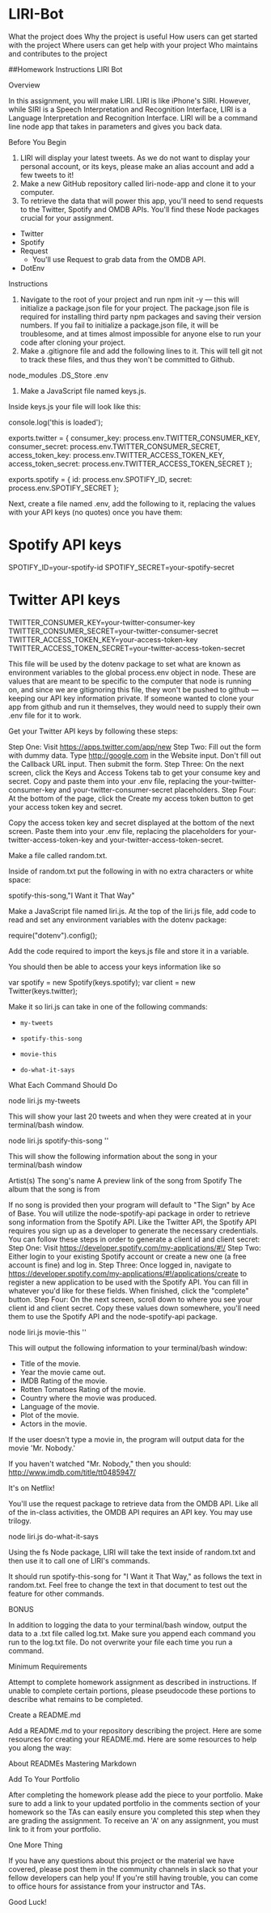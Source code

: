 # LIRI-Bot


What the project does
Why the project is useful
How users can get started with the project
Where users can get help with your project
Who maintains and contributes to the project

##Homework Instructions
LIRI Bot


Overview

In this assignment, you will make LIRI. LIRI is like iPhone's SIRI. However, while SIRI is a Speech Interpretation and Recognition Interface, LIRI is a Language Interpretation and Recognition Interface. LIRI will be a command line node app that takes in parameters and gives you back data.


Before You Begin


1. LIRI will display your latest tweets. As we do not want to display your personal account, or its keys, please make an alias account and add a few tweets to it!
2. Make a new GitHub repository called liri-node-app and clone it to your computer.
3. To retrieve the data that will power this app, you'll need to send requests to the Twitter, Spotify and OMDB APIs. You'll find these Node packages crucial for your assignment.

* Twitter
* Spotify
* Request
  * You'll use Request to grab data from the OMDB API.
* DotEnv

Instructions

1. Navigate to the root of your project and run npm init -y — this will initialize a package.json file for your project. The package.json file is required for installing third party npm packages and saving their version numbers. If you fail to initialize a package.json file, it will be troublesome, and at times almost impossible for anyone else to run your code after cloning your project.
2. Make a .gitignore file and add the following lines to it. This will tell git not to track these files, and thus they won't be committed to Github.

node_modules
.DS_Store
.env

1. Make a JavaScript file named keys.js.

Inside keys.js your file will look like this:

console.log('this is loaded');

exports.twitter = {
  consumer_key: process.env.TWITTER_CONSUMER_KEY,
  consumer_secret: process.env.TWITTER_CONSUMER_SECRET,
  access_token_key: process.env.TWITTER_ACCESS_TOKEN_KEY,
  access_token_secret: process.env.TWITTER_ACCESS_TOKEN_SECRET
};

exports.spotify = {
  id: process.env.SPOTIFY_ID,
  secret: process.env.SPOTIFY_SECRET
};

Next, create a file named .env, add the following to it, replacing the values with your API keys (no quotes) once you have them:


# Spotify API keys

SPOTIFY_ID=your-spotify-id
SPOTIFY_SECRET=your-spotify-secret

# Twitter API keys

TWITTER_CONSUMER_KEY=your-twitter-consumer-key
TWITTER_CONSUMER_SECRET=your-twitter-consumer-secret
TWITTER_ACCESS_TOKEN_KEY=your-access-token-key
TWITTER_ACCESS_TOKEN_SECRET=your-twitter-access-token-secret


This file will be used by the dotenv package to set what are known as environment variables to the global process.env object in node. These are values that are meant to be specific to the computer that node is running on, and since we are gitignoring this file, they won't be pushed to github — keeping our API key information private.
If someone wanted to clone your app from github and run it themselves, they would need to supply their own .env file for it to work.


Get your Twitter API keys by following these steps:


Step One: Visit https://apps.twitter.com/app/new
Step Two: Fill out the form with dummy data. Type http://google.com in the Website input. Don't fill out the Callback URL input. Then submit the form.
Step Three: On the next screen, click the Keys and Access Tokens tab to get your consume key and secret. 
Copy and paste them into your .env file, replacing the your-twitter-consumer-key and your-twitter-consumer-secret placeholders.
Step Four: At the bottom of the page, click the Create my access token button to get your access token key and secret. 


Copy the access token key and secret displayed at the bottom of the next screen. Paste them into your .env file, replacing the placeholders for your-twitter-access-token-key and your-twitter-access-token-secret.

Make a file called random.txt.

Inside of random.txt put the following in with no extra characters or white space:

spotify-this-song,"I Want it That Way"

Make a JavaScript file named liri.js.
At the top of the liri.js file, add code to read and set any environment variables with the dotenv package:

require("dotenv").config();

Add the code required to import the keys.js file and store it in a variable.

You should then be able to access your keys information like so

  var spotify = new Spotify(keys.spotify);
  var client = new Twitter(keys.twitter);

Make it so liri.js can take in one of the following commands:


* `my-tweets`

* `spotify-this-song`

* `movie-this`

* `do-what-it-says`

What Each Command Should Do


node liri.js my-tweets



This will show your last 20 tweets and when they were created at in your terminal/bash window.



node liri.js spotify-this-song '<song name here>'




This will show the following information about the song in your terminal/bash window


Artist(s)
The song's name
A preview link of the song from Spotify
The album that the song is from


If no song is provided then your program will default to "The Sign" by Ace of Base.
You will utilize the node-spotify-api package in order to retrieve song information from the Spotify API.
Like the Twitter API, the Spotify API requires you sign up as a developer to generate the necessary credentials. You can follow these steps in order to generate a client id and client secret:
Step One: Visit https://developer.spotify.com/my-applications/#!/
Step Two: Either login to your existing Spotify account or create a new one (a free account is fine) and log in.
Step Three: Once logged in, navigate to https://developer.spotify.com/my-applications/#!/applications/create to register a new application to be used with the Spotify API. You can fill in whatever you'd like for these fields. When finished, click the "complete" button.
Step Four: On the next screen, scroll down to where you see your client id and client secret. Copy these values down somewhere, you'll need them to use the Spotify API and the node-spotify-api package.



node liri.js movie-this '<movie name here>'




This will output the following information to your terminal/bash window:

   * Title of the movie.
   * Year the movie came out.
   * IMDB Rating of the movie.
   * Rotten Tomatoes Rating of the movie.
   * Country where the movie was produced.
   * Language of the movie.
   * Plot of the movie.
   * Actors in the movie.


If the user doesn't type a movie in, the program will output data for the movie 'Mr. Nobody.'


If you haven't watched "Mr. Nobody," then you should: http://www.imdb.com/title/tt0485947/

It's on Netflix!


You'll use the request package to retrieve data from the OMDB API. Like all of the in-class activities, the OMDB API requires an API key. You may use trilogy.



node liri.js do-what-it-says




Using the fs Node package, LIRI will take the text inside of random.txt and then use it to call one of LIRI's commands.


It should run spotify-this-song for "I Want it That Way," as follows the text in random.txt.
Feel free to change the text in that document to test out the feature for other commands.





BONUS


In addition to logging the data to your terminal/bash window, output the data to a .txt file called log.txt.
Make sure you append each command you run to the log.txt file. 
Do not overwrite your file each time you run a command.





Minimum Requirements

Attempt to complete homework assignment as described in instructions. If unable to complete certain portions, please pseudocode these portions to describe what remains to be completed.




Create a README.md

Add a README.md to your repository describing the project. Here are some resources for creating your README.md. Here are some resources to help you along the way:


About READMEs
Mastering Markdown





Add To Your Portfolio

After completing the homework please add the piece to your portfolio. Make sure to add a link to your updated portfolio in the comments section of your homework so the TAs can easily ensure you completed this step when they are grading the assignment. To receive an 'A' on any assignment, you must link to it from your portfolio.




One More Thing

If you have any questions about this project or the material we have covered, please post them in the community channels in slack so that your fellow developers can help you! If you're still having trouble, you can come to office hours for assistance from your instructor and TAs.

Good Luck!